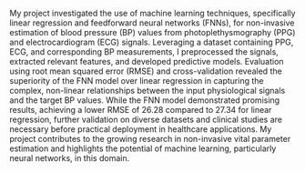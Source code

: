 My project investigated the use of machine learning techniques, specifically linear regression and feedforward neural networks (FNNs), for non-invasive estimation of blood pressure (BP) values from photoplethysmography (PPG) and electrocardiogram (ECG) signals. Leveraging a dataset containing PPG, ECG, and corresponding BP measurements, I preprocessed the signals, extracted relevant features, and developed predictive models. Evaluation using root mean squared error (RMSE) and cross-validation revealed the superiority of the FNN model over linear regression in capturing the complex, non-linear relationships between the input physiological signals and the target BP values. While the FNN model demonstrated promising results, achieving a lower RMSE of 26.28 compared to 27.34 for linear regression, further validation on diverse datasets and clinical studies are necessary before practical deployment in healthcare applications. My project contributes to the growing research in non-invasive vital parameter estimation and highlights the potential of machine learning, particularly neural networks, in this domain.
